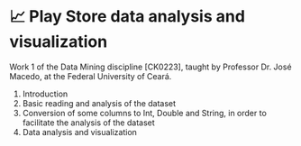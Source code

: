 # :chart_with_upwards_trend: Play Store data analysis and visualization

Work 1 of the Data Mining discipline [CK0223], taught by Professor Dr. José Macedo, at the Federal University of Ceará.

1. Introduction
2. Basic reading and analysis of the dataset
3. Conversion of some columns to Int, Double and String, in order to facilitate the analysis of the dataset
4. Data analysis and visualization
